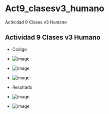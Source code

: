 # Act9_clasesv3_humano
Actividad 9 Clases v3 Humano

## Actividad 9 Clases v3 Humano

- Codigo
- ![image](https://github.com/user-attachments/assets/2a223b27-9cf1-4e58-9eea-717a85985c34)
- ![image](https://github.com/user-attachments/assets/69badf0d-9579-4477-8c39-7fc4ed6852fa)
- ![image](https://github.com/user-attachments/assets/931cbff7-8c08-48f3-ba16-692dafab2334)

- Resultado
- ![image](https://github.com/user-attachments/assets/a8c11838-f2e8-4c3d-a7fb-e4e8a0d5d537)
- ![image](https://github.com/user-attachments/assets/a826917c-848b-4855-9ba7-1938fbab59eb)
